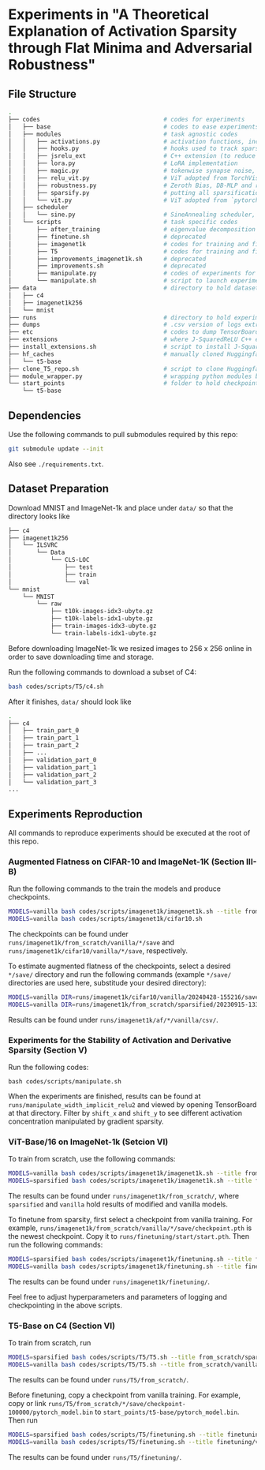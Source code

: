 # Experiments in "A Theoretical Explanation of Activation Sparsity through Flat Minima and Adversarial Robustness"

## File Structure

```bash
.
├── codes                                   # codes for experiments
│   ├── base                                # codes to ease experiments
│   ├── modules                             # task agnostic codes
│   │   ├── activations.py                  # activation functions, including J-SquaredReLU
│   │   ├── hooks.py                        # hooks used to track sparsities, spectral increase, etc.
│   │   ├── jsrelu_ext                      # C++ extension (to reduce overhead) of J-SquaredReLU
│   │   ├── lora.py                         # LoRA implementation
│   │   ├── magic.py                        # tokenwise synapse noise, not used in experiments
│   │   ├── relu_vit.py                     # ViT adopted from TorchVision but with customized activation functions
│   │   ├── robustness.py                   # Zeroth Bias, DB-MLP and restricted LayerNorm
│   │   ├── sparsify.py                     # putting all sparsification methods together for easier use
│   │   └── vit.py                          # ViT adopted from `pytorch-vit`, deprecated
│   ├── scheduler                           
│   │   └── sine.py                         # SineAnnealing scheduler, previously designed for GELU adaptation in finetuning, deprecated
│   └── scripts                             # task specific codes
│       ├── after_training                  # eigenvalue decomposition to demonstrate spectral concentration
│       ├── finetune.sh                     # deprecated
│       ├── imagenet1k                      # codes for training and finetuning ViT-Base on ImageNet-1k
│       ├── T5                              # codes for training and finetuning T5 on C4
│       ├── improvements_imagenet1k.sh      # deprecated
│       ├── improvements.sh                 # deprecated
│       ├── manipulate.py                   # codes of experiments for validation, i.e., manipulating activation sparsity through gradient sparsity
│       └── manipulate.sh                   # script to launch experiments for validation
├── data                                    # directory to hold datasets
│   ├── c4
│   ├── imagenet1k256 
│   └── mnist
├── runs                                    # directory to hold experiments logs and checkpoints
├── dumps                                   # .csv version of logs extracted from TensorBoard databases
├── etc                                     # codes to dump TensorBoard logs in order to produce dumps/
├── extensions                              # where J-SquaredReLU C++ extension is installed
├── install_extensions.sh                   # script to install J-SquaredReLU C++ extension
├── hf_caches                               # manually cloned Huggingface repos
│   └── t5-base
├── clone_T5_repo.sh                        # script to clone Huggingface repos
├── module_wrapper.py                       # wrapping python modules because we use relative imports
└── start_points                            # folder to hold checkpoints from which finetuning starts
    └── t5-base
```

## Dependencies

Use the following commands to pull submodules required by this repo:
```bash
git submodule update --init
```

Also see `./requirements.txt`.

## Dataset Preparation

Download MNIST and ImageNet-1k and place under `data/` so that the directory looks like

```bash
├── c4
├── imagenet1k256
│   └── ILSVRC
│       └── Data
│           └── CLS-LOC
│               ├── test
│               ├── train
│               └── val
└── mnist
    └── MNIST
        └── raw
            ├── t10k-images-idx3-ubyte.gz
            ├── t10k-labels-idx1-ubyte.gz
            ├── train-images-idx3-ubyte.gz
            └── train-labels-idx1-ubyte.gz
```

Before downloading ImageNet-1k we resized images to 256 x 256 online in order to save downloading time and storage.

Run the following commands to download a subset of C4:

```bash
bash codes/scripts/T5/c4.sh
```

After it finishes, `data/` should look like

```bash
.
├── c4
│   ├── train_part_0
│   ├── train_part_1
│   ├── train_part_2
│   ├── ...
│   ├── validation_part_0
│   ├── validation_part_1
│   ├── validation_part_2
│   └── validation_part_3
...
```

## Experiments Reproduction

All commands to reproduce experiments should be executed at the root of this repo.

### Augmented Flatness on CIFAR-10 and ImageNet-1K (Section III-B)

Run the following commands to the train the models and produce checkpoints.
```bash
MODELS=vanilla bash codes/scripts/imagenet1k/imagenet1k.sh --title from_scratch
MODELS=vanilla bash codes/scripts/imagenet1k/cifar10.sh
```
The checkpoints can be found under `runs/imagenet1k/from_scratch/vanilla/*/save` and `runs/imagenet1k/cifar10/vanilla/*/save`, respectively.

To estimate augmented flatness of the checkpoints, select a desired `*/save/` directory and run the following commands (example `*/save/` directories are used here, substitude your desired directory):
```bash
MODELS=vanilla DIR=runs/imagenet1k/cifar10/vanilla/20240428-155216/save/ bash codes/scripts/augmented_flatness_cifar10.sh --title augmented_flatness_cifar10
MODELS=vanilla DIR=runs/imagenet1k/from_scratch/sparsified/20230915-133443/save/ bash codes/scripts/augmented_flatness.sh --title augmented_flatness_imagenet_1k_vanilla
```
Results can be found under `runs/imagenet1k/af/*/vanilla/csv/`.

### Experiments for the Stability of Activation and Derivative Sparsity (Section V) 

Run the following codes:

```
bash codes/scripts/manipulate.sh
```

When the experiments are finished, results can be found at `runs/manipulate_width_implicit_relu2` and viewed by opening TensorBoard at that directory. Filter by `shift_x` and `shift_y` to see different activation concentration manipulated by gradient sparsity.

### ViT-Base/16 on ImageNet-1k (Setcion VI)

To train from scratch, use the following commands:

```bash
MODELS=vanilla bash codes/scripts/imagenet1k/imagenet1k.sh --title from_scratch
MODELS=sparsified bash codes/scripts/imagenet1k/imagenet1k.sh --title from_scratch
```

The results can be found under `runs/imagenet1k/from_scratch/`, where `sparsified` and `vanilla` hold results of modified and vanilla models.

To finetune from sparsity, first select a checkpoint from vanilla training. For example, `runs/imagenet1k/from_scratch/vanilla/*/save/checkpoint.pth` is the newest checkpoint. Copy it to `runs/finetuning/start/start.pth`. Then run the following commands:
```bash
MODELS=sparsified bash codes/scripts/imagenet1k/finetuning.sh --title finetuning
MODELS=vanilla bash codes/scripts/imagenet1k/finetuning.sh --title finetuning
```
The results can be found under `runs/imagenet1k/finetuning/`.

Feel free to adjust hyperparameters and parameters of logging and checkpointing in the above scripts.

### T5-Base on C4 (Section VI)

To train from scratch, run
```bash
MODELS=sparsified bash codes/scripts/T5/T5.sh --title from_scratch/sparsified
MODELS=vanilla bash codes/scripts/T5/T5.sh --title from_scratch/vanilla
```
The results can be found under `runs/T5/from_scratch/`.

Before finetuning, copy a checkpoint from vanilla training. For example, copy or link `runs/T5/from_scratch/*/save/checkpoint-100000/pytorch_model.bin` to `start_points/t5-base/pytorch_model.bin`. Then run
```bash
MODELS=sparsified bash codes/scripts/T5/finetuning.sh --title finetuning/sparsified
MODELS=vanilla bash codes/scripts/T5/finetuning.sh --title finetuning/vanilla
```
The results can be found under `runs/T5/finetuning/`.